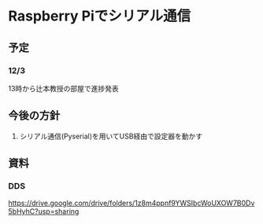 # Raspberry Piでシリアル通信

## 予定
### 12/3
13時から辻本教授の部屋で進捗発表
## 今後の方針
1. シリアル通信(Pyserial)を用いてUSB経由で設定器を動かす
## 資料
### DDS
https://drive.google.com/drive/folders/1z8m4ppnf9YWSIbcWoUXOW7B0Dv5bHyhC?usp=sharing
